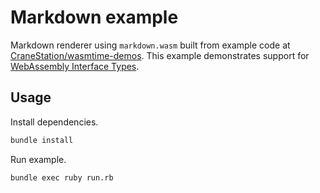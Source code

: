 # Markdown example

Markdown renderer using `markdown.wasm` built from example code at
[CraneStation/wasmtime-demos](https://github.com/CraneStation/wasmtime-demos/tree/master/markdown).
This example demonstrates support for
[WebAssembly Interface Types](https://hacks.mozilla.org/2019/08/webassembly-interface-types/).

## Usage

Install dependencies.

```sh
bundle install
```

Run example.

```sh
bundle exec ruby run.rb
```
